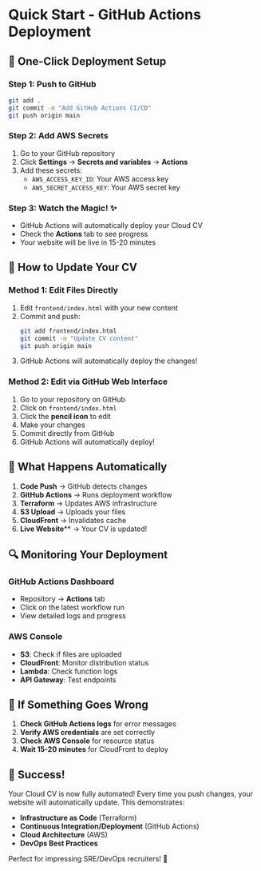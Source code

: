# Quick Start - GitHub Actions Deployment

## 🚀 One-Click Deployment Setup

### Step 1: Push to GitHub
```bash
git add .
git commit -m "Add GitHub Actions CI/CD"
git push origin main
```

### Step 2: Add AWS Secrets
1. Go to your GitHub repository
2. Click **Settings** → **Secrets and variables** → **Actions**
3. Add these secrets:
   - `AWS_ACCESS_KEY_ID`: Your AWS access key
   - `AWS_SECRET_ACCESS_KEY`: Your AWS secret key

### Step 3: Watch the Magic! ✨
- GitHub Actions will automatically deploy your Cloud CV
- Check the **Actions** tab to see progress
- Your website will be live in 15-20 minutes

## 🔄 How to Update Your CV

### Method 1: Edit Files Directly
1. Edit `frontend/index.html` with your new content
2. Commit and push:
   ```bash
   git add frontend/index.html
   git commit -m "Update CV content"
   git push origin main
   ```
3. GitHub Actions will automatically deploy the changes!

### Method 2: Edit via GitHub Web Interface
1. Go to your repository on GitHub
2. Click on `frontend/index.html`
3. Click the **pencil icon** to edit
4. Make your changes
5. Commit directly from GitHub
6. GitHub Actions will automatically deploy!

## 🎯 What Happens Automatically

1. **Code Push** → GitHub detects changes
2. **GitHub Actions** → Runs deployment workflow
3. **Terraform** → Updates AWS infrastructure
4. **S3 Upload** → Uploads your files
5. **CloudFront** → Invalidates cache
6. **Live Website**** → Your CV is updated!

## 🔍 Monitoring Your Deployment

### GitHub Actions Dashboard
- Repository → **Actions** tab
- Click on the latest workflow run
- View detailed logs and progress

### AWS Console
- **S3**: Check if files are uploaded
- **CloudFront**: Monitor distribution status
- **Lambda**: Check function logs
- **API Gateway**: Test endpoints

## 🚨 If Something Goes Wrong

1. **Check GitHub Actions logs** for error messages
2. **Verify AWS credentials** are set correctly
3. **Check AWS Console** for resource status
4. **Wait 15-20 minutes** for CloudFront to deploy

## 🎉 Success!

Your Cloud CV is now fully automated! Every time you push changes, your website will automatically update. This demonstrates:

- **Infrastructure as Code** (Terraform)
- **Continuous Integration/Deployment** (GitHub Actions)
- **Cloud Architecture** (AWS)
- **DevOps Best Practices**

Perfect for impressing SRE/DevOps recruiters! 🚀
